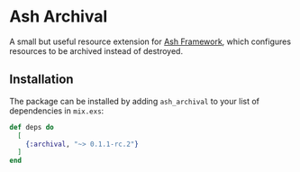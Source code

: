 # Ash Archival

A small but useful resource extension for [Ash Framework](https://github.com/ash-project/ash), which configures resources to be archived instead of destroyed.

## Installation

The package can be installed by adding `ash_archival` to your list of dependencies in `mix.exs`:

```elixir
def deps do
  [
    {:archival, "~> 0.1.1-rc.2"}
  ]
end
```

